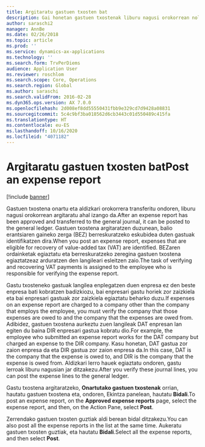 ```yaml
---
title: Argitaratu gastuen txosten bat
description: Gai honetan gastuen txostenak liburu nagusi orokorrean nola argitaratu azaltzen da.
author: saraschi2
manager: AnnBe
ms.date: 02/26/2018
ms.topic: article
ms.prod: ''
ms.service: dynamics-ax-applications
ms.technology: ''
ms.search.form: TrvPerDiems
audience: Application User
ms.reviewer: roschlom
ms.search.scope: Core, Operations
ms.search.region: Global
ms.author: saraschi
ms.search.validFrom: 2016-02-28
ms.dyn365.ops.version: AX 7.0.0
ms.openlocfilehash: 2d008ef8dd55550431fbb9e329cd7d9428a08831
ms.sourcegitcommit: 5c4c9bf3ba018562d6cb3443c01d550489c415fa
ms.translationtype: HT
ms.contentlocale: eu-ES
ms.lasthandoff: 10/16/2020
ms.locfileid: "4071182"
---
```

# <a name="post-an-expense-report"></a><span data-ttu-id="e9f48-103">Argitaratu gastuen txosten bat</span><span class="sxs-lookup"><span data-stu-id="e9f48-103">Post an expense report</span></span>

[!include [banner](../includes/banner.md)]

<span data-ttu-id="e9f48-104">Gastuen txostena onartu eta aldizkari orokorrera transferitu ondoren, liburu nagusi orokorrean argitaratu ahal izango da.</span><span class="sxs-lookup"><span data-stu-id="e9f48-104">After an expense report has been approved and transferred to the general journal, it can be posted to the general ledger.</span></span> <span data-ttu-id="e9f48-105">Gastuen txostena argitaratzen duzunean, balio erantsiaren gaineko zerga (BEZ) berreskuratzeko eskubidea duten gastuak identifikatzen dira.</span><span class="sxs-lookup"><span data-stu-id="e9f48-105">When you post an expense report, expenses that are eligible for recovery of value-added tax (VAT) are identified.</span></span> <span data-ttu-id="e9f48-106">BEZaren ordainketak egiaztatu eta berreskuratzeko zeregina gastuen txostena egiaztatzeaz arduratzen den langileari esleitzen zaio.</span><span class="sxs-lookup"><span data-stu-id="e9f48-106">The task of verifying and recovering VAT payments is assigned to the employee who is responsible for verifying the expense report.</span></span>

<span data-ttu-id="e9f48-107">Gastu txosteneko gastuak langilea enplegatzen duen enpresa ez den beste enpresa bati kobratzen badizkiozu, bai enpresari gastu horiek zor zaizkiela eta bai enpresari gastuak zor zaizkiela egiaztatu beharko duzu.</span><span class="sxs-lookup"><span data-stu-id="e9f48-107">If expenses on an expense report are charged to a company other than the company that employs the employee, you must verify the company that those expenses are owed to and the company that the expenses are owed from.</span></span> <span data-ttu-id="e9f48-108">Adibidez, gastuen txostena aurkeztu zuen langileak DAT enpresan lan egiten du baina DIR enpresari gastua kobratu dio.</span><span class="sxs-lookup"><span data-stu-id="e9f48-108">For example, the employee who submitted an expense report works for the DAT company but charged an expense to the DIR company.</span></span> <span data-ttu-id="e9f48-109">Kasu honetan, DAT gastua zor zaion enpresa da eta DIR gastua zor zaion enpresa da.</span><span class="sxs-lookup"><span data-stu-id="e9f48-109">In this case, DAT is the company that the expense is owed to, and DIR is the company that the expense is owed from.</span></span> <span data-ttu-id="e9f48-110">Aldizkari lerro hauek egiaztatu ondoren, gastu lerroak liburu nagusian jar ditzakezu.</span><span class="sxs-lookup"><span data-stu-id="e9f48-110">After you verify these journal lines, you can post the expense lines to the general ledger.</span></span>

<span data-ttu-id="e9f48-111">Gastu txostena argitaratzeko, **Onartutako gastuen txostenak** orrian, hautatu gastuen txostena eta, ondoren, Ekintza panelean, hautatu **Bidali**.</span><span class="sxs-lookup"><span data-stu-id="e9f48-111">To post an expense report, on the **Approved expense reports** page, select the expense report, and then, on the Action Pane, select **Post**.</span></span>

<span data-ttu-id="e9f48-112">Zerrendako gastuen txosten guztiak aldi berean bidal ditzakezu.</span><span class="sxs-lookup"><span data-stu-id="e9f48-112">You can also post all the expense reports in the list at the same time.</span></span> <span data-ttu-id="e9f48-113">Aukeratu gastuen txosten guztiak, eta hautatu **Bidali**.</span><span class="sxs-lookup"><span data-stu-id="e9f48-113">Select all the expense reports, and then select **Post**.</span></span>
